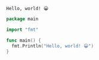 ```Hello, world! 😀```

```main.go
package main

import "fmt"

func main() {
  fmt.Println("Hello, world! 😀")
}
```
